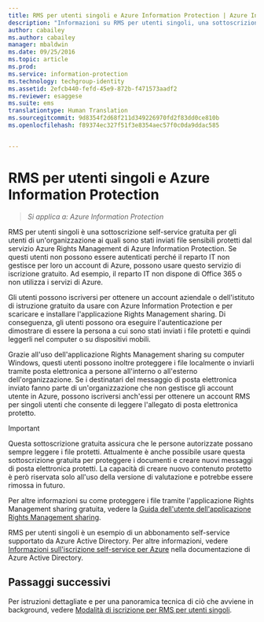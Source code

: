 ```yaml
---
title: RMS per utenti singoli e Azure Information Protection | Azure Information Protection
description: "Informazioni su RMS per utenti singoli, una sottoscrizione self-service gratuita per gli utenti di un&quot;organizzazione ai quali sono stati inviati file sensibili protetti dal servizio Azure Rights Management, ma che non possono essere autenticati perché il reparto IT non gestisce per loro un account di Azure."
author: cabailey
ms.author: cabailey
manager: mbaldwin
ms.date: 09/25/2016
ms.topic: article
ms.prod: 
ms.service: information-protection
ms.technology: techgroup-identity
ms.assetid: 2efcb440-fefd-45e9-872b-f471573aadf2
ms.reviewer: esaggese
ms.suite: ems
translationtype: Human Translation
ms.sourcegitcommit: 9d8354f2d68f211d349226970fd2f83dd0ce810b
ms.openlocfilehash: f89374ec327f51f3e8354aec57f0c0da9ddac585


---
```


# <a name="rms-for-individuals-and-azure-information-protection"></a>RMS per utenti singoli e Azure Information Protection

>*Si applica a: Azure Information Protection*

RMS per utenti singoli è una sottoscrizione self-service gratuita per gli utenti di un'organizzazione ai quali sono stati inviati file sensibili protetti dal servizio Azure Rights Management di Azure Information Protection. Se questi utenti non possono essere autenticati perché il reparto IT non gestisce per loro un account di Azure, possono usare questo servizio di iscrizione gratuito. Ad esempio, il reparto IT non dispone di Office 365 o non utilizza i servizi di Azure.

Gli utenti possono iscriversi per ottenere un account aziendale o dell'istituto di istruzione gratuito da usare con Azure Information Protection e per scaricare e installare l'applicazione Rights Management sharing. Di conseguenza, gli utenti possono ora eseguire l'autenticazione per dimostrare di essere la persona a cui sono stati inviati i file protetti e quindi leggerli nel computer o su dispositivi mobili.

Grazie all'uso dell'applicazione Rights Management sharing su computer Windows, questi utenti possono inoltre proteggere i file localmente o inviarli tramite posta elettronica a persone all'interno o all'esterno dell'organizzazione. Se i destinatari del messaggio di posta elettronica inviato fanno parte di un'organizzazione che non gestisce gli account utente in Azure, possono iscriversi anch'essi per ottenere un account RMS per singoli utenti che consente di leggere l'allegato di posta elettronica protetto.

> [!IMPORTANT]
> Questa sottoscrizione gratuita assicura che le persone autorizzate possano sempre leggere i file protetti. Attualmente è anche possibile usare questa sottoscrizione gratuita per proteggere i documenti e creare nuovi messaggi di posta elettronica protetti. La capacità di creare nuovo contenuto protetto è però riservata solo all'uso della versione di valutazione e potrebbe essere rimossa in futuro. 

Per altre informazioni su come proteggere i file tramite l'applicazione Rights Management sharing gratuita, vedere la [Guida dell'utente dell'applicazione Rights Management sharing](../rms-client/sharing-app-user-guide.md).

RMS per utenti singoli è un esempio di un abbonamento self-service supportato da Azure Active Directory. Per altre informazioni, vedere [Informazioni sull'iscrizione self-service per Azure](/active-directory/active-directory-self-service-signup) nella documentazione di Azure Active Directory. 

## <a name="next-steps"></a>Passaggi successivi
Per istruzioni dettagliate e per una panoramica tecnica di ciò che avviene in background, vedere [Modalità di iscrizione per RMS per utenti singoli](rms-for-individuals-user-sign-up.md). 




<!--HONumber=Nov16_HO2-->



